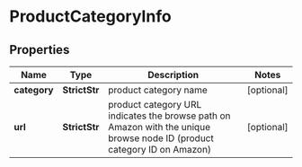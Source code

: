 # ProductCategoryInfo


## Properties

| Name | Type | Description | Notes |
|------------ | ------------- | ------------- | -------------|
**category** | **StrictStr** | product category name |[optional]|
**url** | **StrictStr** | product category URL<br>indicates the browse path on Amazon with the unique browse node ID (product category ID on Amazon) |[optional]|